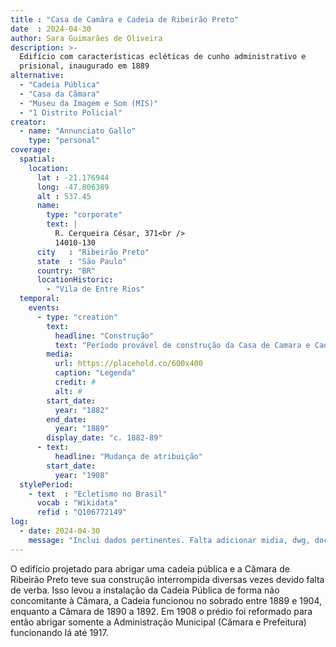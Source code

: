 ```yaml
---
title : "Casa de Camâra e Cadeia de Ribeirão Preto"
date  : 2024-04-30
author: Sara Guimarães de Oliveira
description: >-
  Edifício com características ecléticas de cunho administrativo e
  prisional, inaugurado em 1889
alternative:
  - "Cadeia Pública"
  - "Casa da Câmara"
  - "Museu da Imagem e Som (MIS)"
  - "1 Distrito Policial"
creator:
  - name: "Annunciato Gallo"
    type: "personal"
coverage:
  spatial:
    location:
      lat : -21.176944
      long: -47.806389
      alt : 537.45
      name:
        type: "corporate"
        text: |
          R. Cerqueira César, 371<br />
          14010-130
      city   : "Ribeirão Preto"
      state  : "São Paulo"
      country: "BR"
      locationHistoric:
        - "Vila de Entre Rios"
  temporal:
    events:
      - type: "creation"
        text:
          headline: "Construção"
          text: "Período provável de construção da Casa de Camara e Cadeia de Ribeirão Preto"
        media:
          url: https://placehold.co/600x400
          caption: "Legenda"
          credit: #
          alt: #
        start_date:
          year: "1882"
        end_date:
          year: "1889"
        display_date: "c. 1882-89"
      - text:
          headline: "Mudança de atribuição"
        start_date:
          year: "1908"
  stylePeriod:
    - text  : "Ecletismo no Brasil"
      vocab : "Wikidata"
      refid : "Q106772149"
log:
  - date: 2024-04-30
    message: "Inclui dados pertinentes. Falta adicionar midia, dwg, docs e verificar quanto ao tombamento."
---
```


O edifício projetado para abrigar uma cadeia pública e a Câmara de
Ribeirão Preto teve sua construção interrompida diversas vezes devido
falta de verba. Isso levou a instalação da Cadeia Pública de forma não
concomitante à Câmara, a Cadeia funcionou no sobrado entre 1889 e 1904,
enquanto a Câmara de 1890 a 1892. Em 1908 o prédio foi reformado para
então abrigar somente a Administração Municipal (Câmara e Prefeitura)
funcionando lá até 1917.

